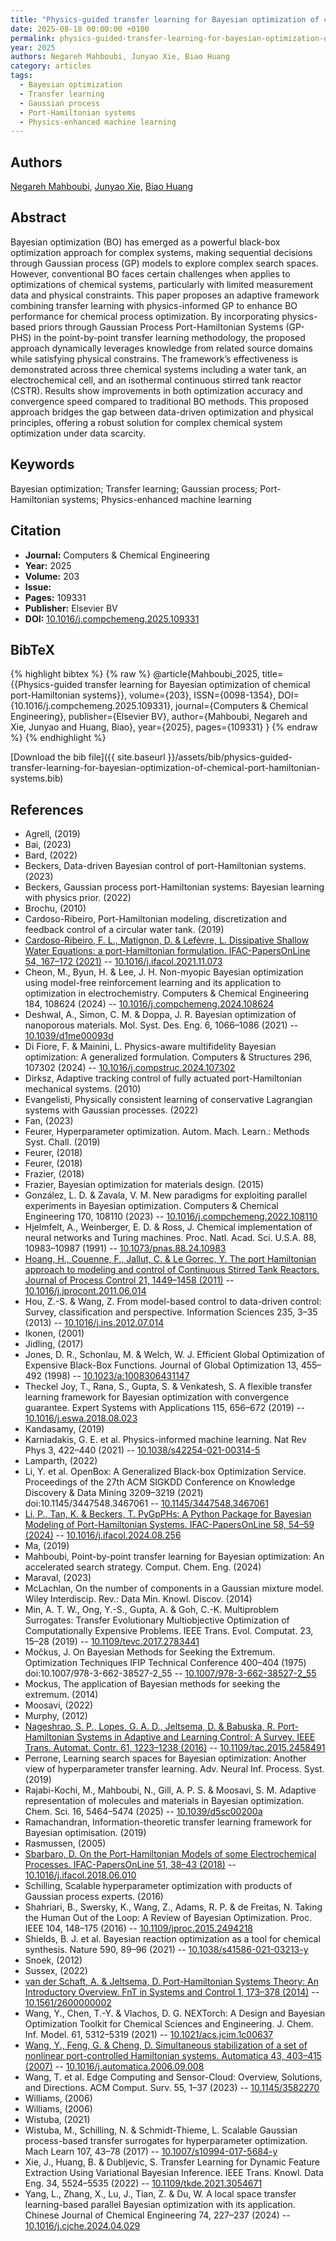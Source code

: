 ```yaml
---
title: "Physics-guided transfer learning for Bayesian optimization of chemical port-Hamiltonian systems"
date: 2025-08-18 00:00:00 +0100
permalink: physics-guided-transfer-learning-for-bayesian-optimization-of-chemical-port-hamiltonian-systems
year: 2025
authors: Negareh Mahboubi, Junyao Xie, Biao Huang
category: articles
tags:
  - Bayesian optimization
  - Transfer learning
  - Gaussian process
  - Port-Hamiltonian systems
  - Physics-enhanced machine learning
---
```

 
## Authors
[Negareh Mahboubi](authors/negareh-mahboubi), [Junyao Xie](authors/junyao-xie), [Biao Huang](authors/biao-huang)
 
## Abstract
Bayesian optimization (BO) has emerged as a powerful black-box optimization approach for complex systems, making sequential decisions through Gaussian process (GP) models to explore complex search spaces. However, conventional BO faces certain challenges when applies to optimizations of chemical systems, particularly with limited measurement data and physical constraints. This paper proposes an adaptive framework combining transfer learning with physics-informed GP to enhance BO performance for chemical process optimization. By incorporating physics-based priors through Gaussian Process Port-Hamiltonian Systems (GP-PHS) in the point-by-point transfer learning methodology, the proposed approach dynamically leverages knowledge from related source domains while satisfying physical constrains. The framework’s effectiveness is demonstrated across three chemical systems including a water tank, an electrochemical cell, and an isothermal continuous stirred tank reactor (CSTR). Results show improvements in both optimization accuracy and convergence speed compared to traditional BO methods. This proposed approach bridges the gap between data-driven optimization and physical principles, offering a robust solution for complex chemical system optimization under data scarcity.
 
## Keywords
Bayesian optimization; Transfer learning; Gaussian process; Port-Hamiltonian systems; Physics-enhanced machine learning
 
## Citation
- **Journal:** Computers &amp; Chemical Engineering
- **Year:** 2025
- **Volume:** 203
- **Issue:** 
- **Pages:** 109331
- **Publisher:** Elsevier BV
- **DOI:** [10.1016/j.compchemeng.2025.109331](https://doi.org/10.1016/j.compchemeng.2025.109331)
 
## BibTeX
{% highlight bibtex %}
{% raw %}
@article{Mahboubi_2025,
  title={{Physics-guided transfer learning for Bayesian optimization of chemical port-Hamiltonian systems}},
  volume={203},
  ISSN={0098-1354},
  DOI={10.1016/j.compchemeng.2025.109331},
  journal={Computers &amp; Chemical Engineering},
  publisher={Elsevier BV},
  author={Mahboubi, Negareh and Xie, Junyao and Huang, Biao},
  year={2025},
  pages={109331}
}
{% endraw %}
{% endhighlight %}
 
[Download the bib file]({{ site.baseurl }}/assets/bib/physics-guided-transfer-learning-for-bayesian-optimization-of-chemical-port-hamiltonian-systems.bib)
 
## References
- Agrell, (2019)
- Bai, (2023)
- Bard, (2022)
- Beckers, Data-driven Bayesian control of port-Hamiltonian systems. (2023)
- Beckers, Gaussian process port-Hamiltonian systems: Bayesian learning with physics prior. (2022)
- Brochu, (2010)
- Cardoso-Ribeiro, Port-Hamiltonian modeling, discretization and feedback control of a circular water tank. (2019)
- [Cardoso-Ribeiro, F. L., Matignon, D. & Lefèvre, L. Dissipative Shallow Water Equations: a port-Hamiltonian formulation. IFAC-PapersOnLine 54, 167–172 (2021)](dissipative-shallow-water-equations-a-port-hamiltonian-formulation) -- [10.1016/j.ifacol.2021.11.073](https://doi.org/10.1016/j.ifacol.2021.11.073)
- Cheon, M., Byun, H. & Lee, J. H. Non-myopic Bayesian optimization using model-free reinforcement learning and its application to optimization in electrochemistry. Computers &amp; Chemical Engineering 184, 108624 (2024) -- [10.1016/j.compchemeng.2024.108624](https://doi.org/10.1016/j.compchemeng.2024.108624)
- Deshwal, A., Simon, C. M. & Doppa, J. R. Bayesian optimization of nanoporous materials. Mol. Syst. Des. Eng. 6, 1066–1086 (2021) -- [10.1039/d1me00093d](https://doi.org/10.1039/d1me00093d)
- Di Fiore, F. & Mainini, L. Physics-aware multifidelity Bayesian optimization: A generalized formulation. Computers &amp; Structures 296, 107302 (2024) -- [10.1016/j.compstruc.2024.107302](https://doi.org/10.1016/j.compstruc.2024.107302)
- Dirksz, Adaptive tracking control of fully actuated port-Hamiltonian mechanical systems. (2010)
- Evangelisti, Physically consistent learning of conservative Lagrangian systems with Gaussian processes. (2022)
- Fan, (2023)
- Feurer, Hyperparameter optimization. Autom. Mach. Learn.: Methods Syst. Chall. (2019)
- Feurer, (2018)
- Feurer, (2018)
- Frazier, (2018)
- Frazier, Bayesian optimization for materials design. (2015)
- González, L. D. & Zavala, V. M. New paradigms for exploiting parallel experiments in Bayesian optimization. Computers &amp; Chemical Engineering 170, 108110 (2023) -- [10.1016/j.compchemeng.2022.108110](https://doi.org/10.1016/j.compchemeng.2022.108110)
- Hjelmfelt, A., Weinberger, E. D. & Ross, J. Chemical implementation of neural networks and Turing machines. Proc. Natl. Acad. Sci. U.S.A. 88, 10983–10987 (1991) -- [10.1073/pnas.88.24.10983](https://doi.org/10.1073/pnas.88.24.10983)
- [Hoang, H., Couenne, F., Jallut, C. & Le Gorrec, Y. The port Hamiltonian approach to modeling and control of Continuous Stirred Tank Reactors. Journal of Process Control 21, 1449–1458 (2011)](the-port-hamiltonian-approach-to-modeling-and-control-of-continuous-stirred-tank-reactors) -- [10.1016/j.jprocont.2011.06.014](https://doi.org/10.1016/j.jprocont.2011.06.014)
- Hou, Z.-S. & Wang, Z. From model-based control to data-driven control: Survey, classification and perspective. Information Sciences 235, 3–35 (2013) -- [10.1016/j.ins.2012.07.014](https://doi.org/10.1016/j.ins.2012.07.014)
- Ikonen, (2001)
- Jidling, (2017)
- Jones, D. R., Schonlau, M. & Welch, W. J. Efficient Global Optimization of Expensive Black-Box Functions. Journal of Global Optimization 13, 455–492 (1998) -- [10.1023/a:1008306431147](https://doi.org/10.1023/a:1008306431147)
- Theckel Joy, T., Rana, S., Gupta, S. & Venkatesh, S. A flexible transfer learning framework for Bayesian optimization with convergence guarantee. Expert Systems with Applications 115, 656–672 (2019) -- [10.1016/j.eswa.2018.08.023](https://doi.org/10.1016/j.eswa.2018.08.023)
- Kandasamy, (2019)
- Karniadakis, G. E. et al. Physics-informed machine learning. Nat Rev Phys 3, 422–440 (2021) -- [10.1038/s42254-021-00314-5](https://doi.org/10.1038/s42254-021-00314-5)
- Lamparth, (2022)
- Li, Y. et al. OpenBox: A Generalized Black-box Optimization Service. Proceedings of the 27th ACM SIGKDD Conference on Knowledge Discovery &amp; Data Mining 3209–3219 (2021) doi:10.1145/3447548.3467061 -- [10.1145/3447548.3467061](https://doi.org/10.1145/3447548.3467061)
- [Li, P., Tan, K. & Beckers, T. PyGpPHs: A Python Package for Bayesian Modeling of Port-Hamiltonian Systems. IFAC-PapersOnLine 58, 54–59 (2024)](pygpphs-a-python-package-for-bayesian-modeling-of-port-hamiltonian-systems) -- [10.1016/j.ifacol.2024.08.256](https://doi.org/10.1016/j.ifacol.2024.08.256)
- Ma, (2019)
- Mahboubi, Point-by-point transfer learning for Bayesian optimization: An accelerated search strategy. Comput. Chem. Eng. (2024)
- Maraval, (2023)
- McLachlan, On the number of components in a Gaussian mixture model. Wiley Interdiscip. Rev.: Data Min. Knowl. Discov. (2014)
- Min, A. T. W., Ong, Y.-S., Gupta, A. & Goh, C.-K. Multiproblem Surrogates: Transfer Evolutionary Multiobjective Optimization of Computationally Expensive Problems. IEEE Trans. Evol. Computat. 23, 15–28 (2019) -- [10.1109/tevc.2017.2783441](https://doi.org/10.1109/tevc.2017.2783441)
- Močkus, J. On Bayesian Methods for Seeking the Extremum. Optimization Techniques IFIP Technical Conference 400–404 (1975) doi:10.1007/978-3-662-38527-2_55 -- [10.1007/978-3-662-38527-2_55](https://doi.org/10.1007/978-3-662-38527-2_55)
- Mockus, The application of Bayesian methods for seeking the extremum. (2014)
- Moosavi, (2022)
- Murphy, (2012)
- [Nageshrao, S. P., Lopes, G. A. D., Jeltsema, D. & Babuska, R. Port-Hamiltonian Systems in Adaptive and Learning Control: A Survey. IEEE Trans. Automat. Contr. 61, 1223–1238 (2016)](port-hamiltonian-systems-in-adaptive-and-learning-control-a-survey) -- [10.1109/tac.2015.2458491](https://doi.org/10.1109/tac.2015.2458491)
- Perrone, Learning search spaces for Bayesian optimization: Another view of hyperparameter transfer learning. Adv. Neural Inf. Process. Syst. (2019)
- Rajabi-Kochi, M., Mahboubi, N., Gill, A. P. S. & Moosavi, S. M. Adaptive representation of molecules and materials in Bayesian optimization. Chem. Sci. 16, 5464–5474 (2025) -- [10.1039/d5sc00200a](https://doi.org/10.1039/d5sc00200a)
- Ramachandran, Information-theoretic transfer learning framework for Bayesian optimisation. (2019)
- Rasmussen, (2005)
- [Sbarbaro, D. On the Port-Hamiltonian Models of some Electrochemical Processes. IFAC-PapersOnLine 51, 38–43 (2018)](on-the-port-hamiltonian-models-of-some-electrochemical-processes) -- [10.1016/j.ifacol.2018.06.010](https://doi.org/10.1016/j.ifacol.2018.06.010)
- Schilling, Scalable hyperparameter optimization with products of Gaussian process experts. (2016)
- Shahriari, B., Swersky, K., Wang, Z., Adams, R. P. & de Freitas, N. Taking the Human Out of the Loop: A Review of Bayesian Optimization. Proc. IEEE 104, 148–175 (2016) -- [10.1109/jproc.2015.2494218](https://doi.org/10.1109/jproc.2015.2494218)
- Shields, B. J. et al. Bayesian reaction optimization as a tool for chemical synthesis. Nature 590, 89–96 (2021) -- [10.1038/s41586-021-03213-y](https://doi.org/10.1038/s41586-021-03213-y)
- Snoek, (2012)
- Sussex, (2022)
- [van der Schaft, A. & Jeltsema, D. Port-Hamiltonian Systems Theory: An Introductory Overview. FnT in Systems and Control 1, 173–378 (2014)](port-hamiltonian-systems-theory-an-introductory-overview) -- [10.1561/2600000002](https://doi.org/10.1561/2600000002)
- Wang, Y., Chen, T.-Y. & Vlachos, D. G. NEXTorch: A Design and Bayesian Optimization Toolkit for Chemical Sciences and Engineering. J. Chem. Inf. Model. 61, 5312–5319 (2021) -- [10.1021/acs.jcim.1c00637](https://doi.org/10.1021/acs.jcim.1c00637)
- [Wang, Y., Feng, G. & Cheng, D. Simultaneous stabilization of a set of nonlinear port-controlled Hamiltonian systems. Automatica 43, 403–415 (2007)](simultaneous-stabilization-of-a-set-of-nonlinear-port-controlled-hamiltonian-systems) -- [10.1016/j.automatica.2006.09.008](https://doi.org/10.1016/j.automatica.2006.09.008)
- Wang, T. et al. Edge Computing and Sensor-Cloud: Overview, Solutions, and Directions. ACM Comput. Surv. 55, 1–37 (2023) -- [10.1145/3582270](https://doi.org/10.1145/3582270)
- Williams, (2006)
- Williams, (2006)
- Wistuba, (2021)
- Wistuba, M., Schilling, N. & Schmidt-Thieme, L. Scalable Gaussian process-based transfer surrogates for hyperparameter optimization. Mach Learn 107, 43–78 (2017) -- [10.1007/s10994-017-5684-y](https://doi.org/10.1007/s10994-017-5684-y)
- Xie, J., Huang, B. & Dubljevic, S. Transfer Learning for Dynamic Feature Extraction Using Variational Bayesian Inference. IEEE Trans. Knowl. Data Eng. 34, 5524–5535 (2022) -- [10.1109/tkde.2021.3054671](https://doi.org/10.1109/tkde.2021.3054671)
- Yang, L., Zhang, X., Lu, J., Tian, Z. & Du, W. A local space transfer learning-based parallel Bayesian optimization with its application. Chinese Journal of Chemical Engineering 74, 227–237 (2024) -- [10.1016/j.cjche.2024.04.029](https://doi.org/10.1016/j.cjche.2024.04.029)

